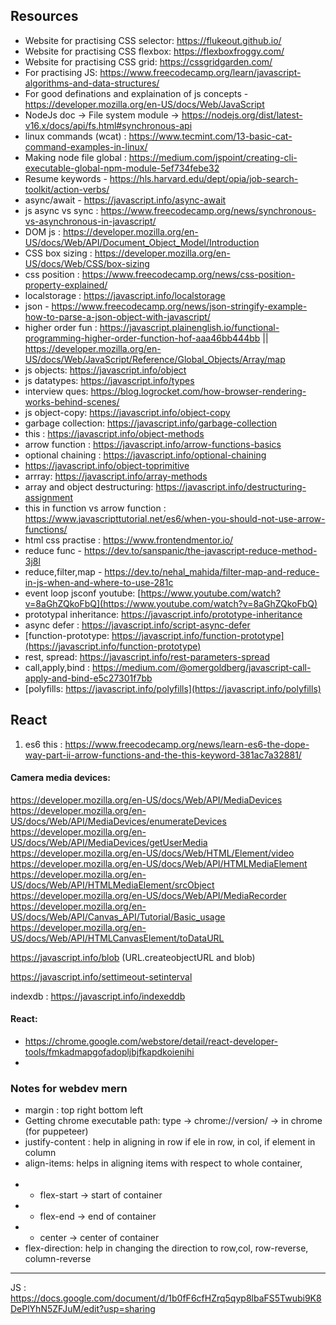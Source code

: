 ## Resources

- Website for practising CSS selector: https://flukeout.github.io/
- Website for practising CSS flexbox: https://flexboxfroggy.com/
- Website for practising CSS grid: https://cssgridgarden.com/
- For practising JS: https://www.freecodecamp.org/learn/javascript-algorithms-and-data-structures/
- For good definations and explaination of js concepts - https://developer.mozilla.org/en-US/docs/Web/JavaScript
- NodeJs doc -> File system module -> https://nodejs.org/dist/latest-v16.x/docs/api/fs.html#synchronous-api
- linux commands (wcat) : https://www.tecmint.com/13-basic-cat-command-examples-in-linux/
- Making node file global : https://medium.com/jspoint/creating-cli-executable-global-npm-module-5ef734febe32
- Resume keywords - https://hls.harvard.edu/dept/opia/job-search-toolkit/action-verbs/
- async/await - https://javascript.info/async-await
- js async vs sync : https://www.freecodecamp.org/news/synchronous-vs-asynchronous-in-javascript/
- DOM js : https://developer.mozilla.org/en-US/docs/Web/API/Document_Object_Model/Introduction
- CSS box sizing : https://developer.mozilla.org/en-US/docs/Web/CSS/box-sizing
- css position : https://www.freecodecamp.org/news/css-position-property-explained/
- localstorage : https://javascript.info/localstorage
- json - https://www.freecodecamp.org/news/json-stringify-example-how-to-parse-a-json-object-with-javascript/
- higher order fun :  https://javascript.plainenglish.io/functional-programming-higher-order-function-hof-aaa46bb444bb || https://developer.mozilla.org/en-US/docs/Web/JavaScript/Reference/Global_Objects/Array/map
- js objects: https://javascript.info/object
- js datatypes: https://javascript.info/types
- interview ques: https://blog.logrocket.com/how-browser-rendering-works-behind-scenes/
- js object-copy: https://javascript.info/object-copy
- garbage collection: https://javascript.info/garbage-collection
- this : https://javascript.info/object-methods
- arrow function : https://javascript.info/arrow-functions-basics
- optional chaining : https://javascript.info/optional-chaining
- https://javascript.info/object-toprimitive
- arrray: https://javascript.info/array-methods
- array and object destructuring: https://javascript.info/destructuring-assignment
- this in function vs arrow function : https://www.javascripttutorial.net/es6/when-you-should-not-use-arrow-functions/
- html css practise : https://www.frontendmentor.io/
- reduce func - https://dev.to/sanspanic/the-javascript-reduce-method-3j8l
- reduce,filter,map - https://dev.to/nehal_mahida/filter-map-and-reduce-in-js-when-and-where-to-use-281c
- event loop jsconf youtube: [https://www.youtube.com/watch?v=8aGhZQkoFbQ](https://www.youtube.com/watch?v=8aGhZQkoFbQ)
- prototypal inheritance: https://javascript.info/prototype-inheritance
- async defer : https://javascript.info/script-async-defer
- [function-prototype:   https://javascript.info/function-prototype](https://javascript.info/function-prototype)
- rest, spread: https://javascript.info/rest-parameters-spread
- call,apply,bind : https://medium.com/@omergoldberg/javascript-call-apply-and-bind-e5c27301f7bb
- [polyfills: https://javascript.info/polyfills](https://javascript.info/polyfills)

## React

1. es6 this : https://www.freecodecamp.org/news/learn-es6-the-dope-way-part-ii-arrow-functions-and-the-this-keyword-381ac7a32881/

#### Camera media devices:

https://developer.mozilla.org/en-US/docs/Web/API/MediaDevices
https://developer.mozilla.org/en-US/docs/Web/API/MediaDevices/enumerateDevices
https://developer.mozilla.org/en-US/docs/Web/API/MediaDevices/getUserMedia
https://developer.mozilla.org/en-US/docs/Web/HTML/Element/video
https://developer.mozilla.org/en-US/docs/Web/API/HTMLMediaElement
https://developer.mozilla.org/en-US/docs/Web/API/HTMLMediaElement/srcObject
https://developer.mozilla.org/en-US/docs/Web/API/MediaRecorder
https://developer.mozilla.org/en-US/docs/Web/API/Canvas_API/Tutorial/Basic_usage
https://developer.mozilla.org/en-US/docs/Web/API/HTMLCanvasElement/toDataURL

https://javascript.info/blob (URL.createobjectURL and blob)

https://javascript.info/settimeout-setinterval

indexdb : https://javascript.info/indexeddb

#### React:

* https://chrome.google.com/webstore/detail/react-developer-tools/fmkadmapgofadopljbjfkapdkoienihi
* 

### Notes for webdev mern

- margin : top right bottom left
- Getting chrome executable path: type -> chrome://version/ -> in chrome (for puppeteer)
- justify-content : help in aligning in row if ele in row, in col, if element in column
- align-items: helps in aligning items with respect to whole container,                      
- - flex-start -> start of container                     
- - flex-end -> end of container                     
- - center -> center of container
- flex-direction: help in changing the direction to row,col, row-reverse, column-reverse


----

JS : https://docs.google.com/document/d/1b0fF6cfHZrq5qyp8lbaFS5Twubi9K8DePlYhN5ZFJuM/edit?usp=sharing
